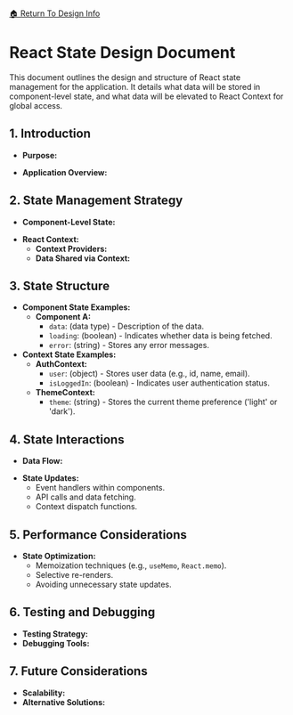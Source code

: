 [ &#127968; Return To Design Info](../design_info.md)

# React State Design Document

This document outlines the design and structure of React state management for the application. It details what data will be stored in component-level state, and what data will be elevated to React Context for global access.

## 1. Introduction
* **Purpose:** 
<!-- Briefly explain the purpose of this document and its intended audience. -->
* **Application Overview:** 
<!-- Provide a high-level overview of the application, its core features, and its architecture. -->

## 2. State Management Strategy
* **Component-Level State:** 
<!-- Describe the type of data that will be managed within individual components using `useState` or `useReducer`. Provide examples. -->
* **React Context:** 
    <!-- Explain why React Context is being used and the benefits it provides in this application. -->
    * **Context Providers:** 
    <!-- List and describe the different Context Providers that will be used. -->
    * **Data Shared via Context:**  
    <!-- Detail the specific data points that will be stored within each Context. -->

## 3. State Structure
* **Component State Examples:**
    * **Component A:**
        * `data`: (data type) - Description of the data.
        * `loading`: (boolean) - Indicates whether data is being fetched.
        * `error`: (string) - Stores any error messages.
* **Context State Examples:**
    * **AuthContext:**
        * `user`: (object) - Stores user data (e.g., id, name, email).
        * `isLoggedIn`: (boolean) - Indicates user authentication status.
    * **ThemeContext:**
        * `theme`: (string) - Stores the current theme preference ('light' or 'dark').

## 4. State Interactions
* **Data Flow:** 
<!-- Illustrate the flow of data between components, Context Providers, and external data sources (e.g., APIs). -->
* **State Updates:**  
  <!-- Describe how state updates will be handled, including: -->
    * Event handlers within components.
    * API calls and data fetching.
    * Context dispatch functions.

## 5.  Performance Considerations
* **State Optimization:** 
  <!-- Discuss strategies for optimizing state management to ensure good performance. -->
    * Memoization techniques (e.g., `useMemo`, `React.memo`).
    * Selective re-renders.
    * Avoiding unnecessary state updates.

## 6.  Testing and Debugging
* **Testing Strategy:** 
  <!-- Briefly describe how the state management implementation will be tested. -->
* **Debugging Tools:**  
  <!-- Mention any tools or techniques that will be used for debugging state-related issues (e.g., React DevTools). -->

## 7. Future Considerations
* **Scalability:** 
  <!-- Discuss how the state management design can scale as the application grows. -->
* **Alternative Solutions:** 
  <!-- Briefly mention any alternative state management solutions that were considered (e.g., Redux, Zustand) and why they were not chosen. -->

